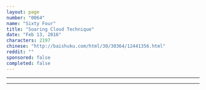 ```yaml
---
layout: page
number: "0064"
name: "Sixty Four"
title: "Soaring Cloud Technique"
date: "Feb 13, 2016"
characters: 2197
chinese: "http://baishuku.com/html/30/30364/12441356.html"
reddit: ""
sponsored: false
completed: false
---
```




- - -
- - -
